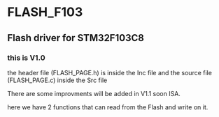 # FLASH_F103
## Flash driver for STM32F103C8

### this is V1.0 

the header file (FLASH_PAGE.h) is inside the Inc file and the source file (FLASH_PAGE.c) inside the Src file

There are some improvments will be added in V1.1 soon ISA.

here we have 2 functions that can read from the Flash and write on it.

